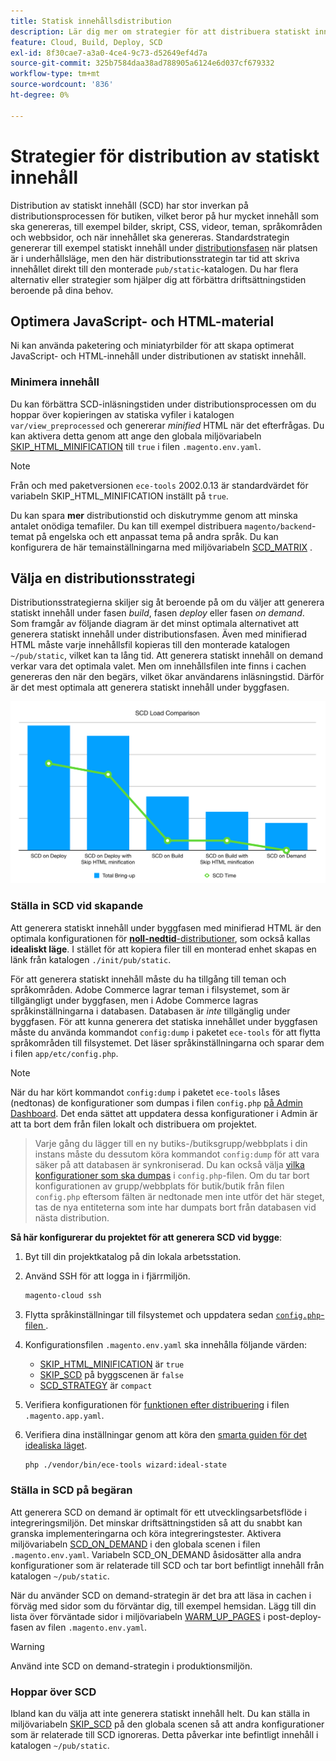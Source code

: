 ```yaml
---
title: Statisk innehållsdistribution
description: Lär dig mer om strategier för att distribuera statiskt innehåll, som bilder, skript och CSS, i Adobe Commerce i molninfrastrukturprojekt.
feature: Cloud, Build, Deploy, SCD
exl-id: 8f30cae7-a3a0-4ce4-9c73-d52649ef4d7a
source-git-commit: 325b7584daa38ad788905a6124e6d037cf679332
workflow-type: tm+mt
source-wordcount: '836'
ht-degree: 0%

---
```


# Strategier för distribution av statiskt innehåll

Distribution av statiskt innehåll (SCD) har stor inverkan på distributionsprocessen för butiken, vilket beror på hur mycket innehåll som ska genereras, till exempel bilder, skript, CSS, videor, teman, språkområden och webbsidor, och när innehållet ska genereras. Standardstrategin genererar till exempel statiskt innehåll under [distributionsfasen](process.md#deploy-phase-deploy-phase) när platsen är i underhållsläge, men den här distributionsstrategin tar tid att skriva innehållet direkt till den monterade `pub/static`-katalogen. Du har flera alternativ eller strategier som hjälper dig att förbättra driftsättningstiden beroende på dina behov.

## Optimera JavaScript- och HTML-material

Ni kan använda paketering och miniatyrbilder för att skapa optimerat JavaScript- och HTML-innehåll under distributionen av statiskt innehåll.

### Minimera innehåll

Du kan förbättra SCD-inläsningstiden under distributionsprocessen om du hoppar över kopieringen av statiska vyfiler i katalogen `var/view_preprocessed` och genererar _minified_ HTML när det efterfrågas. Du kan aktivera detta genom att ange den globala miljövariabeln [SKIP_HTML_MINIFICATION](../environment/variables-global.md#skiphtmlminification) till `true` i filen `.magento.env.yaml`.

>[!NOTE]
>
>Från och med paketversionen `ece-tools` 2002.0.13 är standardvärdet för variabeln SKIP_HTML_MINIFICATION inställt på `true`.

Du kan spara **mer** distributionstid och diskutrymme genom att minska antalet onödiga temafiler. Du kan till exempel distribuera `magento/backend`-temat på engelska och ett anpassat tema på andra språk. Du kan konfigurera de här temainställningarna med miljövariabeln [SCD_MATRIX](../environment/variables-deploy.md#scdmatrix) .

## Välja en distributionsstrategi

Distributionsstrategierna skiljer sig åt beroende på om du väljer att generera statiskt innehåll under fasen _build_, fasen _deploy_ eller fasen _on demand_. Som framgår av följande diagram är det minst optimala alternativet att generera statiskt innehåll under distributionsfasen. Även med minifierad HTML måste varje innehållsfil kopieras till den monterade katalogen `~/pub/static`, vilket kan ta lång tid. Att generera statiskt innehåll on demand verkar vara det optimala valet. Men om innehållsfilen inte finns i cachen genereras den när den begärs, vilket ökar användarens inläsningstid. Därför är det mest optimala att generera statiskt innehåll under byggfasen.

![SCD-belastningsjämförelse](../../assets/scd-load-times.png)

### Ställa in SCD vid skapande

Att generera statiskt innehåll under byggfasen med minifierad HTML är den optimala konfigurationen för [**noll-nedtid**-distributioner](reduce-downtime.md), som också kallas **idealiskt läge**. I stället för att kopiera filer till en monterad enhet skapas en länk från katalogen `./init/pub/static`.

För att generera statiskt innehåll måste du ha tillgång till teman och språkområden. Adobe Commerce lagrar teman i filsystemet, som är tillgängligt under byggfasen, men i Adobe Commerce lagras språkinställningarna i databasen. Databasen är _inte_ tillgänglig under byggfasen. För att kunna generera det statiska innehållet under byggfasen måste du använda kommandot `config:dump` i paketet `ece-tools` för att flytta språkområden till filsystemet. Det läser språkinställningarna och sparar dem i filen `app/etc/config.php`.

>[!NOTE]
>När du har kört kommandot `config:dump` i paketet `ece-tools` låses (nedtonas) de konfigurationer som dumpas i filen `config.php` [ på Admin Dashboard](https://experienceleague.adobe.com/en/docs/commerce-knowledge-base/kb/troubleshooting/miscellaneous/locked-fields-in-magento-admin). Det enda sättet att uppdatera dessa konfigurationer i Admin är att ta bort dem från filen lokalt och distribuera om projektet.
>>Varje gång du lägger till en ny butiks-/butiksgrupp/webbplats i din instans måste du dessutom köra kommandot `config:dump` för att vara säker på att databasen är synkroniserad. Du kan också välja [vilka konfigurationer som ska dumpas](https://experienceleague.adobe.com/en/docs/commerce-operations/configuration-guide/cli/configuration-management/export-configuration?lang=en) i `config.php`-filen.
>>Om du tar bort konfigurationen av grupp/webbplats för butik/butik från filen `config.php` eftersom fälten är nedtonade men inte utför det här steget, tas de nya entiteterna som inte har dumpats bort från databasen vid nästa distribution.

**Så här konfigurerar du projektet för att generera SCD vid bygge**:

1. Byt till din projektkatalog på din lokala arbetsstation.
1. Använd SSH för att logga in i fjärrmiljön.

   ```bash
   magento-cloud ssh
   ```

1. Flytta språkinställningar till filsystemet och uppdatera sedan [`config.php`-filen ](../development/commerce-version.md#create-a-configphp-file).

1. Konfigurationsfilen `.magento.env.yaml` ska innehålla följande värden:

   - [SKIP_HTML_MINIFICATION](../environment/variables-global.md#skip_html_minification) är `true`
   - [SKIP_SCD](../environment/variables-build.md#skip_scd) på byggscenen är `false`
   - [SCD_STRATEGY](../environment/variables-build.md#scd_strategy) är `compact`

1. Verifiera konfigurationen för [funktionen efter distribuering](../application/hooks-property.md) i filen `.magento.app.yaml`.

1. Verifiera dina inställningar genom att köra den [smarta guiden för det idealiska läget](smart-wizards.md).

   ```bash
   php ./vendor/bin/ece-tools wizard:ideal-state
   ```

### Ställa in SCD på begäran

Att generera SCD on demand är optimalt för ett utvecklingsarbetsflöde i integreringsmiljön. Det minskar driftsättningstiden så att du snabbt kan granska implementeringarna och köra integreringstester. Aktivera miljövariabeln [SCD_ON_DEMAND](../environment/variables-global.md#scdondemand) i den globala scenen i filen `.magento.env.yaml`. Variabeln SCD_ON_DEMAND åsidosätter alla andra konfigurationer som är relaterade till SCD och tar bort befintligt innehåll från katalogen `~/pub/static`.

När du använder SCD on demand-strategin är det bra att läsa in cachen i förväg med sidor som du förväntar dig, till exempel hemsidan. Lägg till din lista över förväntade sidor i miljövariabeln [WARM_UP_PAGES](../environment/variables-post-deploy.md#warmuppages) i post-deploy-fasen av filen `.magento.env.yaml`.

>[!WARNING]
>
>Använd inte SCD on demand-strategin i produktionsmiljön.

### Hoppar över SCD

Ibland kan du välja att inte generera statiskt innehåll helt. Du kan ställa in miljövariabeln [SKIP_SCD](../environment/variables-build.md#skipscd) på den globala scenen så att andra konfigurationer som är relaterade till SCD ignoreras. Detta påverkar inte befintligt innehåll i katalogen `~/pub/static`.
